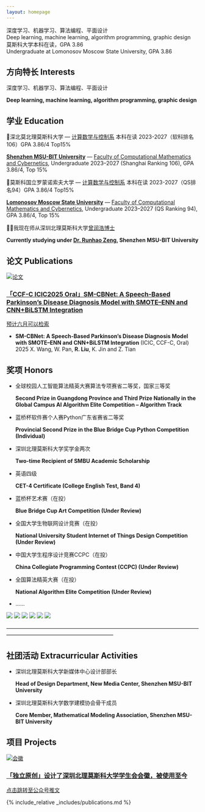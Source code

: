 ```yaml
---
layout: homepage
---
```

<div class="zh-en-block">
  深度学习、机器学习、算法编程、平面设计<br>
  <span class="en-line">Deep learning, machine learning, algorithm programming, graphic design</span>
</div>

<div class="zh-en-block">
  莫斯科大学本科在读，GPA 3.86<br>
  <span class="en-line">Undergraduate at Lomonosov Moscow State University, GPA 3.86</span>
</div>

## 方向特长 Interests

深度学习、机器学习、算法编程、平面设计

**Deep learning, machine learning, algorithm programming, graphic design**

## 学业 Education

🏫深北莫北理莫斯科大学 — [计算数学与控制系](https://www.smbu.edu.cn/xsjg/jssxykzx/yxjs.htm) 本科在读 2023-2027（软科排名106）GPA 3.86/4   Top15%

[**Shenzhen MSU-BIT University**](https://www.smbu.edu.cn/index.htm) — [Faculty of Computational Mathematics and Cybernetics](https://www.smbu.edu.cn/xsjg/jssxykzx/yxjs.htm), Undergraduate 2023–2027 (Shanghai Ranking 106), GPA 3.86/4, Top 15%


🏫莫斯科国立罗蒙诺索夫大学 — [计算数学与控制系](https://cs.msu.ru/en) 本科在读 2023-2027（QS排名94）GPA 3.86/4   Top15%

[**Lomonosov Moscow State University**](https://msu.ru/) — [Faculty of Computational Mathematics and Cybernetics](https://cs.msu.ru/en), Undergraduate 2023–2027 (QS Ranking 94), GPA 3.86/4, Top 15%


🧑‍🏫我现在师从深圳北理莫斯科大学[曾润浩博士](https://zengrunhao.com/index.html)

**Currently studying under [Dr. Runhao Zeng](https://ai.smbu.edu.cn/info/1251/1881.htm), Shenzhen MSU-BIT University**

## 论文 Publications

<div class="card-grid">
  <a href="https://mp.weixin.qq.com/s/UUB207kcCMzUx-u4nrESOg" class="notion-card" target="_blank">
    <img src="./MYDATA/屏幕截图 2025-05-22 120919.png" alt="论文" class="card-img">
    <div class="card-text">
      <h3>「CCF-C ICIC2025 Oral」SM-CBNet: A Speech-Based Parkinson’s Disease Diagnosis Model with SMOTE–ENN and CNN+BiLSTM Integration</h3>
      <p>预计六月可以检索</p>
    </div>
  </a>
</div>

- **SM-CBNet: A Speech-Based Parkinson’s Disease Diagnosis Model with SMOTE–ENN and CNN+BiLSTM Integration** (ICIC, CCF-C, Oral) 2025
  X. Wang, W. Pan, **R. Liu**, K. Jin and Z. Tian

## 奖项 Honors

- 全球校园人工智能算法精英大赛算法专项赛省二等奖，国家三等奖

    **Second Prize in Guangdong Province and Third Prize Nationally in the Global Campus AI Algorithm Elite Competition – Algorithm Track**

- 蓝桥杯软件赛个人赛Python广东省赛省二等奖

    **Provincial Second Prize in the Blue Bridge Cup Python Competition (Individual)**

- 深圳北理莫斯科大学奖学金两次

    **Two-time Recipient of SMBU Academic Scholarship**

- 英语四级

    **CET-4 Certificate (College English Test, Band 4)**

- 蓝桥杯艺术赛（在投）

  **Blue Bridge Cup Art Competition (Under Review)**

- 全国大学生物联网设计竞赛（在投）

  **National University Student Internet of Things Design Competition (Under Review)**
  
- 中国大学生程序设计竞赛CCPC（在投）

  **China Collegiate Programming Contest (CCPC) (Under Review)**

- 全国算法精英大赛（在投）

  **National Algorithm Elite Competition (Under Review)**

  
- ......



<div class="loop-slider">
  <div class="slider-track">
    <img src="./MYDATA/Jiangxuejin1.jpg" class="fancy-image">
    <img src="./MYDATA/sfjysss.png" class="fancy-image">
    <img src="./MYDATA/sfjysgs.png" class="fancy-image">
    <!-- 再复制一轮，实现无缝衔接 -->
    <img src="./MYDATA/Jiangxuejin1.jpg" class="fancy-image">
    <img src="./MYDATA/sfjysss.png" class="fancy-image">
    <img src="./MYDATA/sfjysgs.png" class="fancy-image">
  </div>
</div>

————————————————————————————————————————————————————————

## 社团活动 Extracurricular Activities

- 深圳北理莫斯科大学新媒体中心设计部部长
  
    **Head of Design Department, New Media Center, Shenzhen MSU-BIT University**
  
- 深圳北理莫斯科大学数学建模协会骨干成员
  
    **Core Member, Mathematical Modeling Association, Shenzhen MSU-BIT University**

## 项目 Projects

<div class="card-grid">
  <a href="https://mp.weixin.qq.com/s/UUB207kcCMzUx-u4nrESOg" class="notion-card" target="_blank">
    <img src="./MYDATA/画板 1 副本@4x.png" alt="会徽" class="card-img">
    <div class="card-text">
      <h3>「独立原创」设计了深圳北理莫斯科大学学生会会徽，被使用至今</h3>
      <p>点击跳转至公众号推文</p>
    </div>
  </a>
</div>

{% include_relative _includes/publications.md %}

